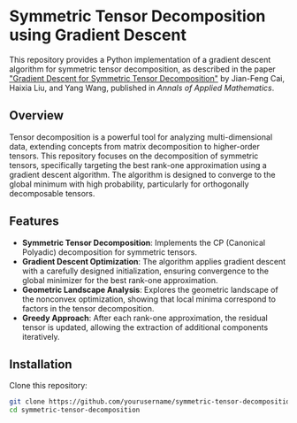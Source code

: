 # Symmetric Tensor Decomposition using Gradient Descent

This repository provides a Python implementation of a gradient descent algorithm for symmetric tensor decomposition, as described in the paper ["Gradient Descent for Symmetric Tensor Decomposition"](https://doi.org/10.4208/aam.OA-2021-0090) by Jian-Feng Cai, Haixia Liu, and Yang Wang, published in *Annals of Applied Mathematics*.

## Overview

Tensor decomposition is a powerful tool for analyzing multi-dimensional data, extending concepts from matrix decomposition to higher-order tensors. This repository focuses on the decomposition of symmetric tensors, specifically targeting the best rank-one approximation using a gradient descent algorithm. The algorithm is designed to converge to the global minimum with high probability, particularly for orthogonally decomposable tensors.

## Features

- **Symmetric Tensor Decomposition**: Implements the CP (Canonical Polyadic) decomposition for symmetric tensors.
- **Gradient Descent Optimization**: The algorithm applies gradient descent with a carefully designed initialization, ensuring convergence to the global minimizer for the best rank-one approximation.
- **Geometric Landscape Analysis**: Explores the geometric landscape of the nonconvex optimization, showing that local minima correspond to factors in the tensor decomposition.
- **Greedy Approach**: After each rank-one approximation, the residual tensor is updated, allowing the extraction of additional components iteratively.

## Installation

Clone this repository:

```bash
git clone https://github.com/yourusername/symmetric-tensor-decomposition.git
cd symmetric-tensor-decomposition
